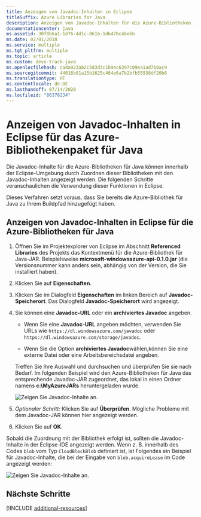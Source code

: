 ```yaml
---
title: Anzeigen von Javadoc-Inhalten in Eclipse
titleSuffix: Azure Libraries for Java
description: Anzeigen von Javadoc-Inhalten für die Azure-Bibliotheken in Eclipse.
documentationcenter: java
ms.assetid: 30f8b6a1-1d76-4d1c-861b-1db478c46e6b
ms.date: 02/01/2018
ms.service: multiple
ms.tgt_pltfrm: multiple
ms.topic: article
ms.custom: devx-track-java
ms.openlocfilehash: cada923ab2c583d3c1b94c6397c09ea1ad760ac9
ms.sourcegitcommit: 44016b81a15b1625c464e6a7b2bfb55938df20b6
ms.translationtype: HT
ms.contentlocale: de-DE
ms.lasthandoff: 07/14/2020
ms.locfileid: "86378234"
---
```

# <a name="displaying-javadoc-content-in-eclipse-for-the-azure-libraries-package-for-java"></a>Anzeigen von Javadoc-Inhalten in Eclipse für das Azure-Bibliothekenpaket für Java

Die Javadoc-Inhalte für die Azure-Bibliotheken für Java können innerhalb der Eclipse-Umgebung durch Zuordnen dieser Bibliotheken mit den Javadoc-Inhalten angezeigt werden. Die folgenden Schritte veranschaulichen die Verwendung dieser Funktionen in Eclipse.

Dieses Verfahren setzt voraus, dass Sie bereits die Azure-Bibliothek für Java zu Ihrem Buildpfad hinzugefügt haben.

## <a name="to-display-javadoc-content-in-eclipse-for-the-azure-libraries-for-java"></a>Anzeigen von Javadoc-Inhalten in Eclipse für die Azure-Bibliotheken für Java

1. Öffnen Sie im Projektexplorer von Eclipse im Abschnitt **Referenced Libraries** des Projekts das Kontextmenü für die Azure-Bibliothek für Java-JAR. Beispielsweise **microsoft-windowsazure-api-0.1.0.jar** (die Versionsnummer kann anders sein, abhängig von der Version, die Sie installiert haben).

1. Klicken Sie auf **Eigenschaften**.

1. Klicken Sie im Dialogfeld **Eigenschaften** im linken Bereich auf **Javadoc-Speicherort**. Das Dialogfeld **Javadoc-Speicherort** wird angezeigt.

1. Sie können eine **Javadoc-URL** oder ein **archiviertes Javadoc** angeben.

   * Wenn Sie eine **Javadoc-URL** angeben möchten, verwenden Sie URLs wie `https://dl.windowsazure.com/javadoc` oder `https://dl.windowsazure.com/storage/javadoc`.

   * Wenn Sie die Option **archiviertes Javadoc**wählen,können Sie eine externe Datei oder eine Arbeitsbereichsdatei angeben.

   Treffen Sie Ihre Auswahl und durchsuchen und überprüfen Sie sie nach Bedarf. Im folgenden Beispiel wird den Azure-Bibliotheken für Java das entsprechende Javadoc-JAR zugeordnet, das lokal in einen Ordner namens **c:\MyAzureJARs** heruntergeladen wurde.

   ![Zeigen Sie Javadoc-Inhalte an.][ic553487]

1. *Optionaler Schritt:* Klicken Sie auf **Überprüfen**. Mögliche Probleme mit dem Javadoc-JAR können hier angezeigt werden.

1. Klicken Sie auf **OK**.

Sobald die Zuordnung mit der Bibliothek erfolgt ist, sollten die Javadoc-Inhalte in der Eclipse-IDE angezeigt werden. Wenn z. B. innerhalb des Codes `blob` vom Typ `CloudBlockBlob` definiert ist, ist Folgendes ein Beispiel für Javadoc-Inhalte, die bei der Eingabe von `blob.acquireLease` im Code angezeigt werden:

![Zeigen Sie Javadoc-Inhalte an.][ic553488]

## <a name="next-steps"></a>Nächste Schritte

[!INCLUDE [additional-resources](includes/additional-resources.md)]

<!-- URL List -->

<!-- Legacy MSDN URL = https://msdn.microsoft.com/library/azure/hh698319.aspx -->

<!-- IMG List -->

[ic553487]: media/displaying-javadoc-content-for-azure-libraries/ic553487.png
[ic553488]: media/displaying-javadoc-content-for-azure-libraries/ic553488.png
